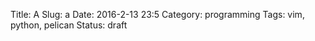 Title: A
Slug: a
Date: 2016-2-13 23:5
Category: programming
Tags: vim, python, pelican
Status: draft


